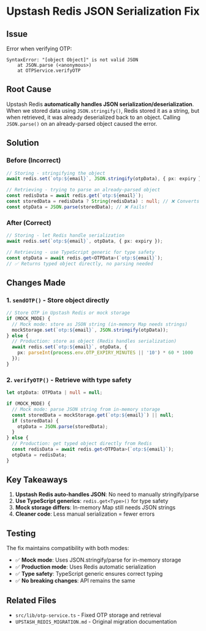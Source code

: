 # Upstash Redis JSON Serialization Fix

## Issue

Error when verifying OTP:

```
SyntaxError: "[object Object]" is not valid JSON
    at JSON.parse (<anonymous>)
    at OTPService.verifyOTP
```

## Root Cause

Upstash Redis **automatically handles JSON serialization/deserialization**. When we stored data using `JSON.stringify()`, Redis stored it as a string, but when retrieved, it was already deserialized back to an object. Calling `JSON.parse()` on an already-parsed object caused the error.

## Solution

### Before (Incorrect)

```typescript
// Storing - stringifying the object
await redis.set(`otp:${email}`, JSON.stringify(otpData), { px: expiry });

// Retrieving - trying to parse an already-parsed object
const redisData = await redis.get(`otp:${email}`);
const storedData = redisData ? String(redisData) : null; // ❌ Converts object to "[object Object]"
const otpData = JSON.parse(storedData); // ❌ Fails!
```

### After (Correct)

```typescript
// Storing - let Redis handle serialization
await redis.set(`otp:${email}`, otpData, { px: expiry });

// Retrieving - use TypeScript generic for type safety
const otpData = await redis.get<OTPData>(`otp:${email}`);
// ✅ Returns typed object directly, no parsing needed
```

## Changes Made

### 1. `sendOTP()` - Store object directly

```typescript
// Store OTP in Upstash Redis or mock storage
if (MOCK_MODE) {
  // Mock mode: store as JSON string (in-memory Map needs strings)
  mockStorage.set(`otp:${email}`, JSON.stringify(otpData));
} else {
  // Production: store as object (Redis handles serialization)
  await redis.set(`otp:${email}`, otpData, {
    px: parseInt(process.env.OTP_EXPIRY_MINUTES || '10') * 60 * 1000
  });
}
```

### 2. `verifyOTP()` - Retrieve with type safety

```typescript
let otpData: OTPData | null = null;

if (MOCK_MODE) {
  // Mock mode: parse JSON string from in-memory storage
  const storedData = mockStorage.get(`otp:${email}`) || null;
  if (storedData) {
    otpData = JSON.parse(storedData);
  }
} else {
  // Production: get typed object directly from Redis
  const redisData = await redis.get<OTPData>(`otp:${email}`);
  otpData = redisData;
}
```

## Key Takeaways

1. **Upstash Redis auto-handles JSON**: No need to manually stringify/parse
2. **Use TypeScript generics**: `redis.get<Type>()` for type safety
3. **Mock storage differs**: In-memory Map still needs JSON strings
4. **Cleaner code**: Less manual serialization = fewer errors

## Testing

The fix maintains compatibility with both modes:

- ✅ **Mock mode**: Uses JSON.stringify/parse for in-memory storage
- ✅ **Production mode**: Uses Redis automatic serialization
- ✅ **Type safety**: TypeScript generic ensures correct typing
- ✅ **No breaking changes**: API remains the same

## Related Files

- `src/lib/otp-service.ts` - Fixed OTP storage and retrieval
- `UPSTASH_REDIS_MIGRATION.md` - Original migration documentation
